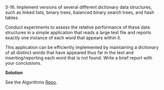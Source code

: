 3-16. Implement versions of several different dictionary data structures, such as linked lists, binary trees, balanced binary search trees, and hash tables. 

Conduct experiments to assess the relative performance of these data structures in a simple application that reads a large text file and reports exactly one instance of each word that appears within it. 

This application can be efficiently implemented by maintaining a dictionary of all distinct words that have appeared thus far in the text and inserting/reporting each word that is not found. Write a brief report with your conclusions.

**Solution**

See the Algorithms [Repo](https://github.com/abdulapopoola/Algorithms).
